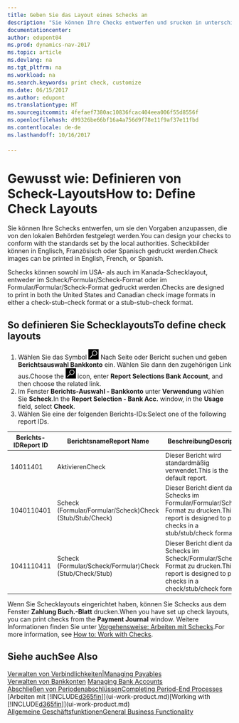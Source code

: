 ```yaml
---
title: Geben Sie das Layout eines Schecks an
description: "Sie können Ihre Checks entwerfen und srucken in unterschiedliche Formaten, um Standardwerten zu entsprechen."
documentationcenter: 
author: edupont04
ms.prod: dynamics-nav-2017
ms.topic: article
ms.devlang: na
ms.tgt_pltfrm: na
ms.workload: na
ms.search.keywords: print check, customize
ms.date: 06/15/2017
ms.author: edupont
ms.translationtype: HT
ms.sourcegitcommit: 4fefaef7380ac10836fcac404eea006f55d8556f
ms.openlocfilehash: d99326be66bf16a4a756d9f78e11f9af37e11fbd
ms.contentlocale: de-de
ms.lasthandoff: 10/16/2017

---
```

# <a name="how-to-define-check-layouts"></a><span data-ttu-id="f1a0b-103">Gewusst wie: Definieren von Scheck-Layouts</span><span class="sxs-lookup"><span data-stu-id="f1a0b-103">How to: Define Check Layouts</span></span>
<span data-ttu-id="f1a0b-104">Sie können Ihre Schecks entwerfen, um sie den Vorgaben anzupassen, die von den lokalen Behörden festgelegt werden.</span><span class="sxs-lookup"><span data-stu-id="f1a0b-104">You can design your checks to conform with the standards set by the local authorities.</span></span> <span data-ttu-id="f1a0b-105">Scheckbilder können in Englisch, Französisch oder Spanisch gedruckt werden.</span><span class="sxs-lookup"><span data-stu-id="f1a0b-105">Check images can be printed in English, French, or Spanish.</span></span>

<span data-ttu-id="f1a0b-106">Schecks können sowohl im USA- als auch im Kanada-Schecklayout, entweder im Scheck/Formular/Scheck-Format oder im Formular/Formular/Scheck-Format gedruckt werden.</span><span class="sxs-lookup"><span data-stu-id="f1a0b-106">Checks are designed to print in both the United States and Canadian check image formats in either a check-stub-check format or a stub-stub-check format.</span></span>

## <a name="to-define-check-layouts"></a><span data-ttu-id="f1a0b-107">So definieren Sie Schecklayouts</span><span class="sxs-lookup"><span data-stu-id="f1a0b-107">To define check layouts</span></span>
1. <span data-ttu-id="f1a0b-108">Wählen Sie das Symbol ![Nach Seite oder Bericht suchen](media/ui-search/search_small.png "") Nach Seite oder Bericht suchen und geben **Berichtsauswahl Bankkonto** ein. Wählen Sie dann den zugehörigen Link aus.</span><span class="sxs-lookup"><span data-stu-id="f1a0b-108">Choose the ![Search for Page or Report](media/ui-search/search_small.png "Search for Page or Report icon") icon, enter **Report Selections Bank Account**, and then choose the related link.</span></span>
2. <span data-ttu-id="f1a0b-109">Im Fenster **Berichts-Auswahl - Bankkonto** unter **Verwendung** wählen Sie **Scheck**.</span><span class="sxs-lookup"><span data-stu-id="f1a0b-109">In the **Report Selection - Bank Acc.** window, in the **Usage** field, select **Check**.</span></span>
3. <span data-ttu-id="f1a0b-110">Wählen Sie eine der folgenden Berichts-IDs:</span><span class="sxs-lookup"><span data-stu-id="f1a0b-110">Select one of the following report IDs.</span></span>

| <span data-ttu-id="f1a0b-111">Berichts-ID</span><span class="sxs-lookup"><span data-stu-id="f1a0b-111">Report ID</span></span> | <span data-ttu-id="f1a0b-112">Berichtsname</span><span class="sxs-lookup"><span data-stu-id="f1a0b-112">Report Name</span></span> | <span data-ttu-id="f1a0b-113">Beschreibung</span><span class="sxs-lookup"><span data-stu-id="f1a0b-113">Description</span></span> |
| --- | --- | --- |
| <span data-ttu-id="f1a0b-114">1401</span><span class="sxs-lookup"><span data-stu-id="f1a0b-114">1401</span></span> |<span data-ttu-id="f1a0b-115">Aktivieren</span><span class="sxs-lookup"><span data-stu-id="f1a0b-115">Check</span></span> |<span data-ttu-id="f1a0b-116">Dieser Bericht wird standardmäßig verwendet.</span><span class="sxs-lookup"><span data-stu-id="f1a0b-116">This is the default report.</span></span> |
| <span data-ttu-id="f1a0b-117">10401</span><span class="sxs-lookup"><span data-stu-id="f1a0b-117">10401</span></span> |<span data-ttu-id="f1a0b-118">Scheck (Formular/Formular/Scheck)</span><span class="sxs-lookup"><span data-stu-id="f1a0b-118">Check (Stub/Stub/Check)</span></span> |<span data-ttu-id="f1a0b-119">Dieser Bericht dient dazu, Schecks im Formular/Formular/Scheck-Format zu drucken.</span><span class="sxs-lookup"><span data-stu-id="f1a0b-119">This report is designed to print checks in a stub/stub/check format.</span></span> |
| <span data-ttu-id="f1a0b-120">10411</span><span class="sxs-lookup"><span data-stu-id="f1a0b-120">10411</span></span> |<span data-ttu-id="f1a0b-121">Scheck (Formular/Scheck/Formular)</span><span class="sxs-lookup"><span data-stu-id="f1a0b-121">Check (Stub/Check/Stub)</span></span> |<span data-ttu-id="f1a0b-122">Dieser Bericht dient dazu, Schecks im Scheck/Formular/Scheck-Format zu drucken.</span><span class="sxs-lookup"><span data-stu-id="f1a0b-122">This report is designed to print checks in a check/stub/check format.</span></span> |

<span data-ttu-id="f1a0b-123">Wenn Sie Schecklayouts eingerichtet haben, können Sie Schecks aus dem Fenster **Zahlung Buch.-Blatt** drucken.</span><span class="sxs-lookup"><span data-stu-id="f1a0b-123">When you have set up check layouts, you can print checks from the **Payment Journal** window.</span></span> <span data-ttu-id="f1a0b-124">Weitere Informationen finden Sie unter [Vorgehensweise: Arbeiten mit Schecks](payables-how-work-checks.md).</span><span class="sxs-lookup"><span data-stu-id="f1a0b-124">For more information, see [How to: Work with Checks](payables-how-work-checks.md).</span></span>

## <a name="see-also"></a><span data-ttu-id="f1a0b-125">Siehe auch</span><span class="sxs-lookup"><span data-stu-id="f1a0b-125">See Also</span></span>
[<span data-ttu-id="f1a0b-126">Verwalten von Verbindlichkeiten|</span><span class="sxs-lookup"><span data-stu-id="f1a0b-126">Managing Payables</span></span>](payables-manage-payables.md)  
<span data-ttu-id="f1a0b-127">[Verwalten von Bankkonten](bank-manage-bank-accounts.md) </span><span class="sxs-lookup"><span data-stu-id="f1a0b-127">[Managing Bank Accounts](bank-manage-bank-accounts.md) </span></span>  
[<span data-ttu-id="f1a0b-128">Abschließen von Periodenabschlüssen</span><span class="sxs-lookup"><span data-stu-id="f1a0b-128">Completing Period-End Processes</span></span>](year-how-complete-period-end-processes.md)  
<span data-ttu-id="f1a0b-129">[Arbeiten mit [!INCLUDE[d365fin](includes/d365fin_md.md)]](ui-work-product.md)</span><span class="sxs-lookup"><span data-stu-id="f1a0b-129">[Working with [!INCLUDE[d365fin](includes/d365fin_md.md)]](ui-work-product.md)</span></span>  
[<span data-ttu-id="f1a0b-130">Allgemeine Geschäftsfunktionen</span><span class="sxs-lookup"><span data-stu-id="f1a0b-130">General Business Functionality</span></span>](ui-across-business-areas.md)

